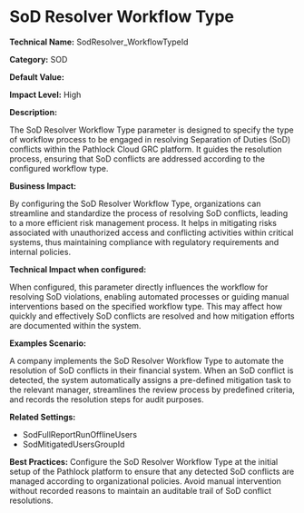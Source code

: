 # SoD Resolver Workflow Type

**Technical Name:** SodResolver_WorkflowTypeId

**Category:** SOD

**Default Value:** 

**Impact Level:** High

**Description:**

The SoD Resolver Workflow Type parameter is designed to specify the type of workflow process to be engaged in resolving Separation of Duties (SoD) conflicts within the Pathlock Cloud GRC platform. It guides the resolution process, ensuring that SoD conflicts are addressed according to the configured workflow type.

**Business Impact:**

By configuring the SoD Resolver Workflow Type, organizations can streamline and standardize the process of resolving SoD conflicts, leading to a more efficient risk management process. It helps in mitigating risks associated with unauthorized access and conflicting activities within critical systems, thus maintaining compliance with regulatory requirements and internal policies.

**Technical Impact when configured:**

When configured, this parameter directly influences the workflow for resolving SoD violations, enabling automated processes or guiding manual interventions based on the specified workflow type. This may affect how quickly and effectively SoD conflicts are resolved and how mitigation efforts are documented within the system.

**Examples Scenario:**

A company implements the SoD Resolver Workflow Type to automate the resolution of SoD conflicts in their financial system. When an SoD conflict is detected, the system automatically assigns a pre-defined mitigation task to the relevant manager, streamlines the review process by predefined criteria, and records the resolution steps for audit purposes.

**Related Settings:**

- SodFullReportRunOfflineUsers
- SodMitigatedUsersGroupId

**Best Practices:** Configure the SoD Resolver Workflow Type at the initial setup of the Pathlock platform to ensure that any detected SoD conflicts are managed according to organizational policies. Avoid manual intervention without recorded reasons to maintain an auditable trail of SoD conflict resolutions.